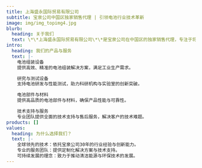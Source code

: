 ```yaml
---
title: 上海盛永国际贸易有限公司
subtitle: 宝泉公司中国区独家销售代理 | 引领电池行业技术革新
image: img/img_topimg4.jpg
blurb:
  heading: 关于我们
  text: \*\*上海盛永国际贸易有限公司\*\*是宝泉公司在中国区的独家销售代理，专注于将宝泉公司先进的技术、设备和解决方案引入中国市场。
intro:
  heading: 我们的产品与服务
  text: |-
    电池组装设备
    提供高效、精准的电池组装解决方案，满足工业生产需求。

    研究与测试设备
    支持电池研发与性能测试，助力科研机构与实验室的创新突破。

    电池部件与材料
    提供高品质的电池部件与材料，确保产品性能与可靠性。

    技术支持与服务
    专业团队提供全面的技术支持与售后服务，解决客户的技术难题。
products: []
values:
  heading: 为什么选择我们？
  text: |-
    全球领先的技术：依托宝泉公司30年的行业经验与创新能力。
    专业的服务团队：提供定制化解决方案与技术支持。
    可持续发展的理念：致力于推动清洁能源与环保技术的发展。
---
```

